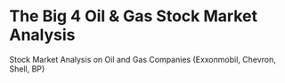 # The Big 4 Oil & Gas Stock Market Analysis
Stock Market Analysis on Oil and Gas Companies (Exxonmobil, Chevron, Shell, BP)
